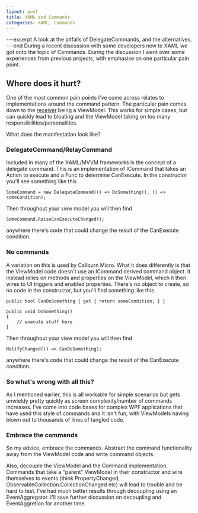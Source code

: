 ```yaml
---
layout: post
title: XAML and Commands
categories: XAML, Commands
---
```

---excerpt
A look at the pitfalls of DelegateCommands, and the alternatives.
---end
During a recent discussion with some developers new to XAML we got onto the topic of Commands.  During the discussion I went over some experiences from previous projects, with  emphasise on one particular pain point. 

## Where does it hurt?
One of the most common pain points I've come across relates to implementations around the command pattern.  The particular pain comes down to the [receiver](http://en.wikipedia.org/wiki/Command_pattern) being a ViewModel.  This works for simple cases, but can quickly lead to bloating and the ViewModel taking on too many responsibilities/personalities.

What does the manifestation look like?

### DelegateCommand/RelayCommand
Included in many of the XAML/MVVM frameworks is the concept of a delegate command.  This is an implementation of ICommand that takes an Action to execute and a Func<bool> to determine CanExecute.  In the constructor you'll see something like this

    SomeCommand = new DelegateCommand(() => DoSomething(), () => someCondition);

Then throughout your view model you will then find 

	SomeCommand.RaiseCanExecuteChanged();

anywhere there's code that could change the result of the CanExecute condition.

### No commands
A variation on this is used by Caliburn Micro.  What it does differently is that the ViewModel code doesn't use an ICommand derived command object.  It instead relies on methods and properties on the ViewModel, which it then wires to UI triggers and enabled properties.  There's no object to create, so no code in the constructor, but you'll find something like this

	public bool CanDoSomething { get { return someCondition; } }

	public void DoSomething()
	{
		// execute stuff here
	}

Then throughout your view model you will then find 

	NotifyChanged(() => CanDoSomething);

anywhere there's code that could change the result of the CanExecute condition.

### So what's wrong with all this?
As I mentioned earlier, this is all workable for simple scenarios but gets unwieldy pretty quickly as screen complexity/number of commands increases.  I've come into code bases for complex WPF applications that have used this style of commands and it isn't fun, with ViewModels having blown out to thousands of lines of tangled code. 

### Embrace the commands
So my advice, embrace the commands.  Abstract the command functionality away from the ViewModel code and write command objects.

Also, decouple the ViewModel and the Command implementation.  Commands that take a "parent" ViewModel in their constructor and wire themselves to events (think PropertyChanged, ObservableCollection.CollectionChanged etc) will lead to trouble and be hard to test.  I've had much better results through decoupling using an EventAggregator.  I'll save further discussion on decoupling and EventAggretion for another time.  